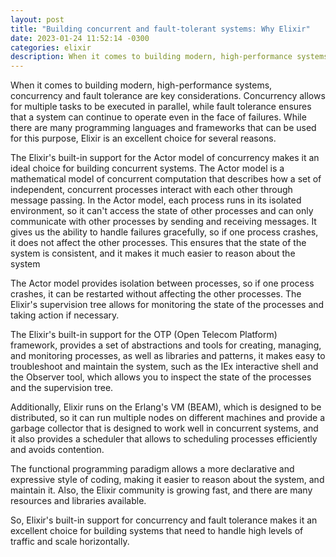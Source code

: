 ```yaml
---
layout: post
title: "Building concurrent and fault-tolerant systems: Why Elixir"
date: 2023-01-24 11:52:14 -0300
categories: elixir
description: When it comes to building modern, high-performance systems, concurrency and fault tolerance are key considerations. Let's see why Elixir is an excellent choice.
---
```


When it comes to building modern, high-performance systems, concurrency and fault tolerance are key considerations.
Concurrency allows for multiple tasks to be executed in parallel, while fault tolerance ensures that a system can continue to operate even in the face of failures.
While there are many programming languages and frameworks that can be used for this purpose, Elixir is an excellent choice for several reasons.

The Elixir's built-in support for the Actor model of concurrency makes it an ideal choice for building concurrent systems. The Actor model is a mathematical model of concurrent computation that describes how a set of independent, concurrent processes interact with each other through message passing. In the Actor model, each process runs in its isolated environment, so it can't access the state of other processes and can only communicate with other processes by sending and receiving messages. It gives us the ability to handle failures gracefully, so if one process crashes, it does not affect the other processes. This ensures that the state of the system is consistent, and it makes it much easier to reason about the system

The Actor model provides isolation between processes, so if one process crashes, it can be restarted without affecting the other processes. The Elixir's supervision tree allows for monitoring the state of the processes and taking action if necessary.

The Elixir's built-in support for the OTP (Open Telecom Platform) framework, provides a set of abstractions and tools for creating, managing, and monitoring processes, as well as libraries and patterns, it makes easy to troubleshoot and maintain the system, such as the IEx interactive shell and the Observer tool, which allows you to inspect the state of the processes and the supervision tree.

Additionally, Elixir runs on the Erlang's VM (BEAM), which is designed to be distributed, so it can run multiple nodes on different machines and provide a garbage collector that is designed to work well in concurrent systems, and it also provides a scheduler that allows to scheduling processes efficiently and avoids contention.

The functional programming paradigm allows a more declarative and expressive style of coding, making it easier to reason about the system, and maintain it. Also, the Elixir community is growing fast, and there are many resources and libraries available.

So, Elixir's built-in support for concurrency and fault tolerance makes it an excellent choice for building systems that need to handle high levels of traffic and scale horizontally.
